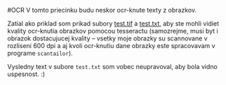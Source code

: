 #OCR
V tomto priecinku budu neskor ocr-knute texty z obrazkov.

Zatial ako priklad som prikad subory [test.tif](test.tif) a [test.txt](test.txt), aby ste mohli vidiet kvality ocr-knutia obrazkov pomocou tesseractu (samozrejme, musi byt i obrazok dostacujucej kvality – vsetky moje obrazky su scannovane v rozliseni 600 dpi a aj kvoli ocr-knutiu dane obrazky este spracovavam v programe `scantailor`).

Vysledny text v subore `test.txt` som vobec neupravoval, aby bola vidno uspesnost. :)
